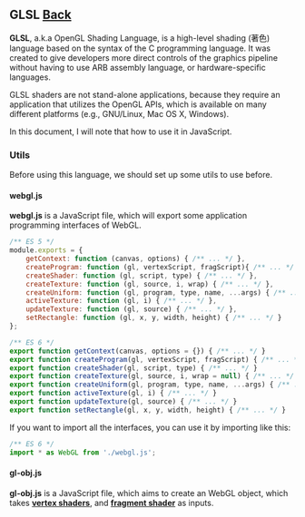 ## GLSL [Back](./../webgl.md)

**GLSL**, a.k.a OpenGL Shading Language, is a high-level shading (著色) language based on the syntax of the C programming language. It was created to give developers more direct controls of the graphics pipeline without having to use ARB assembly language, or hardware-specific languages.

GLSL shaders are not stand-alone applications, because they require an application that utilizes the OpenGL APIs, which is available on many different platforms (e.g., GNU/Linux, Mac OS X, Windows).

In this document, I will note that how to use it in JavaScript.

### Utils

Before using this language, we should set up some utils to use before.

#### webgl.js

**webgl.js** is a JavaScript file, which will export some application programming interfaces of WebGL.

```js
/** ES 5 */
module.exports = {
    getContext: function (canvas, options) { /** ... */ },
    createProgram: function (gl, vertexScript, fragScript){ /** ... */ },
    createShader: function (gl, script, type) { /** ... */ },
    createTexture: function (gl, source, i, wrap) { /** ... */ },
    createUniform: function (gl, program, type, name, ...args) { /** ... */ },
    activeTexture: function (gl, i) { /** ... */ },
    updateTexture: function (gl, source) { /** ... */ },
    setRectangle: function (gl, x, y, width, height) { /** ... */ }
};

/** ES 6 */
export function getContext(canvas, options = {}) { /** ... */ }
export function createProgram(gl, vertexScript, fragScript) { /** ... */ }
export function createShader(gl, script, type) { /** ... */ }
export function createTexture(gl, source, i, wrap = null) { /** ... */ }
export function createUniform(gl, program, type, name, ...args) { /** ... */ }
export function activeTexture(gl, i) { /** ... */ }
export function updateTexture(gl, source) { /** ... */ }
export function setRectangle(gl, x, y, width, height) { /** ... */ }
```

If you want to import all the interfaces, you can use it by importing like this:

```js
/** ES 6 */
import * as WebGL from './webgl.js';
```

#### gl-obj.js

**gl-obj.js** is a JavaScript file, which aims to create an WebGL object, which takes [**vertex shaders**](https://www.opengl.org/wiki/Vertex_Shader), and [**fragment shader**](https://www.opengl.org/wiki/Fragment_Shader) as inputs.

